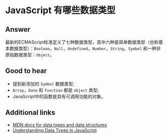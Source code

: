 # JavaScript 有哪些数据类型

## Answer

最新的ECMAScript标准定义了七种数据类型，其中六种是简单数据类型（也称基本数据类型）：`Boolean`，`Null`，`Undefined`，`Number`，`String`，`Symbol` 和一种非原始数据类型：`Object`。

## Good to hear

* 提到新添加的 `Symbol` 数据类型;
* `Array`，`Date` 和 `function` 都是 `object` 类型;
* JavaScript中的函数是具有可调用功能的对象。

## Additional links

* [MDN docs for data types and data structures](https://developer.mozilla.org/en-US/docs/Web/JavaScript/Data_structures)
* [Understanding Data Types in JavaScript](https://www.digitalocean.com/community/tutorials/understanding-data-types-in-javascript)

<!-- tags: (javascript) -->

<!-- expertise: (1) -->
